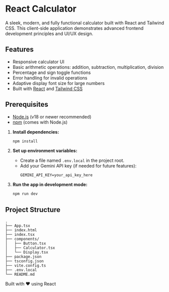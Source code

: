 # React Calculator

A sleek, modern, and fully functional calculator built with React and Tailwind CSS. This client-side application demonstrates advanced frontend development principles and UI/UX design.

## Features

- Responsive calculator UI
- Basic arithmetic operations: addition, subtraction, multiplication, division
- Percentage and sign toggle functions
- Error handling for invalid operations
- Adaptive display font size for large numbers
- Built with [React](https://react.dev/) and [Tailwind CSS](https://tailwindcss.com/)

## Prerequisites

- [Node.js](https://nodejs.org/) (v18 or newer recommended)
- [npm](https://www.npmjs.com/) (comes with Node.js)



1. **Install dependencies:**
   ```sh
   npm install
   ```

2. **Set up environment variables:**
   - Create a file named `.env.local` in the project root.
   - Add your Gemini API key (if needed for future features):
     ```
     GEMINI_API_KEY=your_api_key_here
     ```

3. **Run the app in development mode:**
   ```sh
   npm run dev
   ```



## Project Structure

```
.
├── App.tsx
├── index.html
├── index.tsx
├── components/
│   ├── Button.tsx
│   ├── Calculator.tsx
│   └── Display.tsx
├── package.json
├── tsconfig.json
├── vite.config.ts
├── .env.local
└── README.md
```



Built with ❤️ using React
